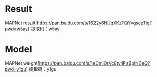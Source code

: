# Result
MAPNet result[https://pan.baidu.com/s/1622y6NUqXKzTQYvgsezTig?pwd=w5ay] 提取码：w5ay
# Model
MAPNet weight[https://pan.baidu.com/s/1eCmiQrVc8tvlIPzBpINCeQ?pwd=y1gu] 提取码：y1gu
